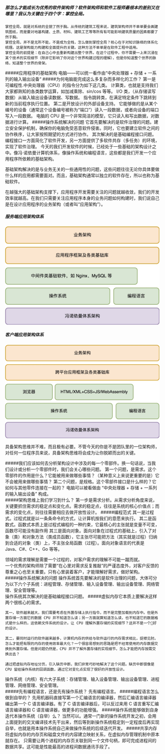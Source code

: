 ##### 那怎么才能成长为优秀的软件架构师？软件架构师和软件工程师最根本的差别又在哪里？我认为关键在于四个字：掌控全局。
    掌控全局，就是对系统的全貌了然于胸。从传统的建筑工程来说，建筑架构师并不单单要会画建筑图纸，而是要对地基构建、土质、材料、建筑工艺等等所有有可能影响建筑质量的因素都要了然于胸。
    掌控全局，并不是无所不能，不是成为全栈，怎么做到掌控全局？核心在于对知识脉络的体系化梳理。这是架构能力构建和全面提升的关键。这种方法不单单是在软件工程中适用。
    掌控全局的前提是：在自己心中去重新构建出整个世界。在这个过程中，你不需要一上来沉浸在某个技术的实现细节（除非它影响了你对这个世界构建过程的理解），但是你知道整个世界的脉络，知道整个世界的骨架。
#####应用程序的基础架构
    电脑——可以统一看作由“中央处理器 + 存储 + 一系列的输入输出设备“
#####为何电脑能完成这么多复杂而多样化的工作？
    第一是可编程性.中央处理器（CPU）的指令分为如下这几类。
        计算类，也就是支持我们大家都熟知的各类数学运算，如加减乘除、sin/cos 等等。
        I/O 类，（从存储读写数据）从输入输出设备读数据、写数据。
        指令跳转类，在满足特定条件下跳转到新的当前程序执行位置。
    第二是开放设计的外部设备支持。
        它能够做的是从某个编号的设备（通常这个设备编号被称为“端口”）读入一段数据，或者向设备的端口写入一段数据。
    电脑的 CPU 是一个非常简洁的模型，它只读入和写出数据，对数据进行计算。
#####操作系统解决的问题
    它首先要解决的是软件治理的问题。建立安全保护机制，确保你的电脑免受恶意软件侵害。同时，它也要建立软件之间的协作秩序，让大家按照期望的方式进行协作。
    其次解决的是基础编程接口问题。编程接口一方面简化了软件开发，另一方面提供了多软件共存（多任务）的环境，实现了软件治理。
今天的我们开发软件的时候，已经处于一些基础的架构设计之中。像冯·诺依曼计算机体系，像操作系统和编程语言，这些都是我们开发一个应用程序所依赖的基础架构。     

基础架构解决的是与业务无关的一些通用性的问题，这些问题往往无论你具体要做什么样的应用都需要面对。而且，基础架构通常以独立的软件存在，所以也称为基础软件。        

在越强大的基础架构支撑下，应用程序开发需要关注的问题就越收敛，我们的开发效率就越高。在我们只需要关注应用程序本身的业务问题如何构建时，我们说自己是在设计应用程序的业务架构（或者叫“应用架构”）。
##### 服务端应用架构体系
![应用架构-服务端](../../pic/genk-time/xswdjgk/服务端架构体系.png)
##### 客户端应用架构体系
![应用架构-客户端](../../pic/genk-time/xswdjgk/客户端架构体系.png)

具备架构思维并不难，而且极有必要。不管今天的你是不是团队里的一位架构师，对任何一位程序员来说，具备架构思维将会成为让你脱颖而出的关键。

#####我们应该如何去分析架构设计中涉及的每一个零部件。换一句话说，当我们设计或分析一个零部件时，我们会关心哪些问题。
    第一个问题，是需求。这个零部件的作用是什么？它能被用来做哪些事情？（某种意义上来说更重要的是）它不会被用来做哪些事情？
    第二个问题，是规格。这个零部件接口是什么样的？它如何与其他零件连接在一起的？
电脑可以被看做由 “中央处理器 + 存储 + 一系列的输入输出设备” 构成。      
#####架构思维上我们学习到什么？
    第一步是需求分析。从需求分析角度来说，关键要抓住需求的稳定点和变化点。需求的稳定点，往往是系统的核心价值点；而需求的变化点，则往往需要相应去做开放性设计。
#####编程范式
    其一是过程式。过程式就是以一条条命令的方式，让计算机按我们的意愿来执行。
    其二是函数式。函数式本质上是过程式编程的一种约束，它最核心的主张就是变量不可变，函数尽可能没有副作用
    其三是面向对象。面向对象在过程式的基础上，引入了对象（类）和对象方法（类成员函数），它主张尽可能把方法（其实就是过程）归纳到合适的对象（类）上，不主张全局函数（过程）。面向对象语言的代表是 Java、C#、C++、Go 等等。

领域的需求理解是需要一个过程的，对客户需求的理解不可能一蹴而就。        
一个优秀的架构师除了需要“在心里对需求反复推敲”的严谨态度外，对客户反馈的尊重之心也至关重要。只有心里装着客户，才能理解好需求，做好架构。       
#####操作系统解决的问题
    操作系统首先要解决的是软件治理的问题，大体可分为以下六个子系统：进程管理、存储管理、输入设备管理、输出设备管理、网络管理、安全管理等。  
    操作系统其次解决的是基础编程接口问题。
#####虚拟内存它本质上要解决这样两个很核心的需求。

    其一，软件越来越大，我们需要考虑在外置存储上执行指令，而不是完整加载到内存中。但是外置存储一方面它的数据 CPU 并不知道怎么读；另一方面就算知道怎么读，也不知道它的数据格式是什么样的，这依赖文件系统的设计。让 CPU 理解外置存储的实现细节？这并不是一个好的设计。

    其二，要同时运行的软件越来越多，计算机内存的供给与软件运行的内存需求相比，捉襟见肘。怎么才能把有限的内存的使用效率最大化？一个很容易想到的思路是把不经常使用的内存数据交换到外置存储。但是问题仍然是，CPU 并不了解外置存储的实现细节，怎么才能把内存按需交换出去？

    通过把虚拟内存地址分页，引入缺页中断，我们非常巧妙地解决了这个问题。缺页中断很像是 CPU 留给操作系统的回调函数，通过它对变化点实现了很好的开放性设计。
操作系统（内核）有六大子系统：存储管理、输入设备管理、输出设备管理、进程管理、网络管理、安全管理。    
#####先有编程语言，还是先有操作系统？
    先有编程语言。
#####编程语言怎么做到自举的？
    先用机器码直接写第一个汇编语言的编译器，然后汇编语言编译器编出第一个 C 语言编译器。有了 C 语言编译器后，可以反过来用 C 语言重写汇编语言编译器和 C 语言编译器，做更多的功能增强。
#####操作系统能够做到自身迭代本操作系统（自举）么？
    当然可以。通常一门新的操作系统开发之初，会用上面提到的交叉编译技术先干出来，然后等到新操作系统稳定到一定程度后再实现自举，也就是用本操作系统自己来做操作系统的后续迭代开发。
#####共享内存
    将虚拟内存的内存页和磁盘文件的内容建立映射关系，在虚拟内存管理机制中原本就存在。
    只需要让两个进程的内存页关联到同一个文件句柄，即可完成进程间的数据共享。这可能是性能最高的进程间数据通讯手段了。